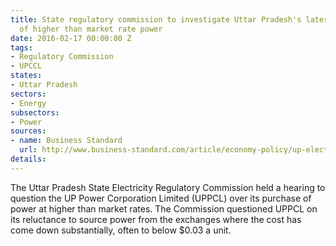 ```yaml
---
title: State regulatory commission to investigate Uttar Pradesh's latest purchase
  of higher than market rate power
date: 2016-02-17 00:00:00 Z
tags:
- Regulatory Commission
- UPCCL
states:
- Uttar Pradesh
sectors:
- Energy
subsectors:
- Power
sources:
- name: Business Standard
  url: http://www.business-standard.com/article/economy-policy/up-electricity-regulator-raps-power-department-over-procuring-costly-power-116020900295_1.html
details: 
---
```


The Uttar Pradesh State Electricity Regulatory Commission held a hearing to question the UP Power Corporation Limited (UPPCL) over its purchase of power at higher than market rates. The Commission questioned UPPCL on its reluctance to source power from the exchanges where the cost has come down substantially, often to below $0.03 a unit.
